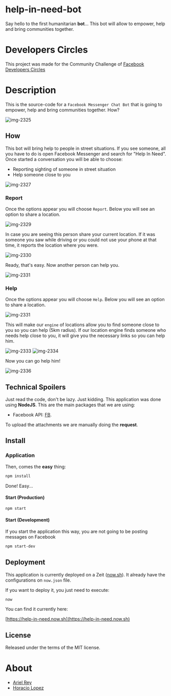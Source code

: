 # help-in-need-bot

Say hello to the first humanitarian **bot**... This bot will allow to empower, help and bring communities together.

# Developers Circles

This project was made for the Community Challenge of [Facebook Developers Circles](https://devcommunitychallenge.devpost.com)

# Description

This is the source-code for a `Facebook Messenger Chat Bot` that is going to empower, help and bring communities together. How?

![img-2325](https://user-images.githubusercontent.com/4379982/43087314-eaa224a6-8e75-11e8-869d-4d9c421da783.JPG)

## How

This bot will bring help to people in street situations. If you see someone, all you have to do is open Facebook Messenger and search for "Help In Need". Once started a conversation you will be able to choose:

- Reporting sighting of someone in street situation
- Help someone close to you

![img-2327](https://user-images.githubusercontent.com/4379982/43087329-f7b5c544-8e75-11e8-86ef-241952ed5358.JPG)  

### Report

Once the options appear you will choose `Report`. Below you will see an option to share a location.

![img-2329](https://user-images.githubusercontent.com/4379982/43087338-03332c04-8e76-11e8-89d6-f38192143598.JPG)

In case you are seeing this person share your current location. If it was someone you saw while driving or you could not use your phone at that time, it reports the location where you were.

![img-2330](https://user-images.githubusercontent.com/4379982/43087354-0febccee-8e76-11e8-85bf-814032ae530e.JPG)

Ready, that's easy. Now another person can help you.

![img-2331](https://user-images.githubusercontent.com/4379982/43087363-18a5ea90-8e76-11e8-988b-63db5946fcfd.JPG)

### Help

Once the options appear you will choose `Help`. Below you will see an option to share a location.

![img-2331](https://user-images.githubusercontent.com/4379982/43087363-18a5ea90-8e76-11e8-988b-63db5946fcfd.JPG)

This will make our `engine` of locations allow you to find someone close to you so you can help (5km radius). If our location engine finds someone who needs help close to you, it will give you the necessary links so you can help him.

![img-2333](https://user-images.githubusercontent.com/4379982/43087390-2da98ec4-8e76-11e8-809c-7f0e00663d52.JPG)
![img-2334](https://user-images.githubusercontent.com/4379982/43087419-3a36339a-8e76-11e8-8168-bb00949c84aa.JPG)

Now you can go help him!

![img-2336](https://user-images.githubusercontent.com/4379982/43087424-3ba8046a-8e76-11e8-9171-544d6965a798.JPG)

## Technical Spoilers

Just read the code, don't be lazy. Just kidding. This application was done using **NodeJS**. This are the main packages that we are using:

- Facebook API: [FB](https://www.npmjs.com/package/fb).

To upload the attachments we are manually doing the **request**.

## Install

### Application

Then, comes the **easy** thing:

```bash
npm install
```

Done! Easy...

#### Start (Production)

```bash
npm start
```

#### Start (Development)

If you start the application this way, you are not going to be posting messages on Facebook

```bash
npm start-dev
```

## Deployment

This application is currently deployed on a Zeit ([now.sh](http://now.sh)). It already have the configurations on `now.json` file.

If you want to deploy it, you just need to execute:

```bash
now
```

You can find it currently here:

[https://help-in-need.now.sh](https://help-in-need.now.sh)

## License

Released under the terms of the MIT license.

# About

- [Ariel Rey](https://github.com/arielfr/)
- [Horacio Lopez](https://github.com/hdlopez/)
